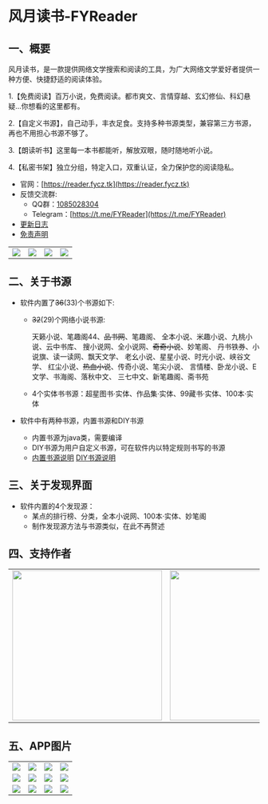 # 风月读书-FYReader

## 一、概要

风月读书，是一款提供网络文学搜索和阅读的工具，为广大网络文学爱好者提供一种方便、快捷舒适的阅读体验。

1.【免费阅读】百万小说，免费阅读。都市爽文、言情穿越、玄幻修仙、科幻悬疑...你想看的这里都有。

2.【自定义书源】，自己动手，丰衣足食。支持多种书源类型，兼容第三方书源，再也不用担心书源不够了。

3.【朗读听书】这里每一本书都能听，解放双眼，随时随地听小说。

4.【私密书架】独立分组，特定入口，双重认证，全力保护您的阅读隐私。

* 官网：[https://reader.fycz.tk](https://reader.fycz.tk)
* 反馈交流群:
  * QQ群：[1085028304](https://jq.qq.com/?_wv=1027&k=6pcq8YBk)
  * Telegram：[https://t.me/FYReader](https://t.me/FYReader)
* [更新日志](./app/src/main/assets/updatelog.fy)
* [免责声明](./app/src/main/assets/disclaimer.fy)

<table>
    <tr>
        <td ><center><img src="https://gitee.com/fengyuecanzhu/img/raw/master/FYReader/p1.png" ></center></td>
        <td ><center><img src="https://gitee.com/fengyuecanzhu/img/raw/master/FYReader/p2.png" ></center></td>
        <td ><center><img src="https://gitee.com/fengyuecanzhu/img/raw/master/FYReader/p3.png" ></center></td>
        <td ><center><img src="https://gitee.com/fengyuecanzhu/img/raw/master/FYReader/p4.png" ></center></td>
    </tr>
</table>

## 二、关于书源

* 软件内置了~~36~~(33)个书源如下:

  * ~~32~~(29)个网络小说书源:

    天籁小说、笔趣阁44、~~品书网~~、笔趣阁、
    全本小说、米趣小说、九桃小说、云中书库、
    搜小说网、全小说网、~~奇奇小说~~、妙笔阁、
    丹书铁券、小说旗、读一读网、飘天文学、
    老幺小说、星星小说、时光小说、峡谷文学、
    红尘小说、~~热血小说~~、传奇小说、笔尖小说、
    言情楼、卧龙小说、E文学、书海阁、落秋中文、
    三七中文、新笔趣阁、斋书苑


  * 4个实体书书源：超星图书·实体、作品集·实体、99藏书·实体、100本·实体


* 软件中有两种书源，内置书源和DIY书源
  * 内置书源为java类，需要编译
  * DIY书源为用户自定义书源，可在软件内以特定规则书写的书源
  * [内置书源说明](./source/LocalSource.md)  [DIY书源说明](./source/DIYSource.md)

## 三、关于发现界面

* 软件内置的4个发现源：
  * 某点的排行榜、分类，全本小说网、100本·实体、妙笔阁
  * 制作发现源方法与书源类似，在此不再赘述

## 四、支持作者

<table>
    <tr>
        <td ><center><img src="https://gitee.com/fengyuecanzhu/Donate/raw/master/wx_zsm.png" width=300></center></td>
        <td ><center><img src="https://gitee.com/fengyuecanzhu/Donate/raw/master/zfb_skm.jpg" width=300> </center></td>
        <td ><center><img src="https://gitee.com/fengyuecanzhu/Donate/raw/master/qq_skm.png" width=300></center></td>
    </tr>
</table>



## 五、APP图片

<table>
    <tr>
        <td ><center><img src="https://gitee.com/fengyuecanzhu/img/raw/master/FYReader/1.png" ></center></td>
        <td ><center><img src="https://gitee.com/fengyuecanzhu/img/raw/master/FYReader/2.png" ></center></td>
        <td ><center><img src="https://gitee.com/fengyuecanzhu/img/raw/master/FYReader/3.png" ></center></td>
        <td ><center><img src="https://gitee.com/fengyuecanzhu/img/raw/master/FYReader/4.png" ></center></td>
    </tr>
    <tr>
        <td ><center><img src="https://gitee.com/fengyuecanzhu/img/raw/master/FYReader/5.png" ></center></td>
        <td ><center><img src="https://gitee.com/fengyuecanzhu/img/raw/master/FYReader/6.png" ></center></td>
        <td ><center><img src="https://gitee.com/fengyuecanzhu/img/raw/master/FYReader/7.png" ></center></td>
        <td ><center><img src="https://gitee.com/fengyuecanzhu/img/raw/master/FYReader/8.png" ></center></td>
    </tr>
    <tr>
        <td ><center><img src="https://gitee.com/fengyuecanzhu/img/raw/master/FYReader/9.png" ></center></td>
        <td ><center><img src="https://gitee.com/fengyuecanzhu/img/raw/master/FYReader/10.png" ></center></td>
        <td ><center><img src="https://gitee.com/fengyuecanzhu/img/raw/master/FYReader/11.png" ></center></td>
        <td ><center><img src="https://gitee.com/fengyuecanzhu/img/raw/master/FYReader/12.png" ></center></td>
    </tr>
</table>
